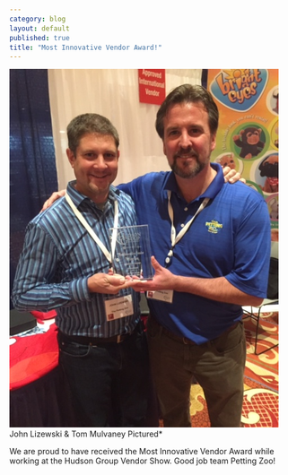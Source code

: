 ```yaml
---
category: blog
layout: default
published: true
title: "Most Innovative Vendor Award!"
---
```


![-1.jpg](/_posts/news/-1.jpg)
John Lizewski & Tom Mulvaney Pictured*

We are proud to have received the Most Innovative Vendor Award while working at the Hudson Group Vendor Show. Good job team Petting Zoo!